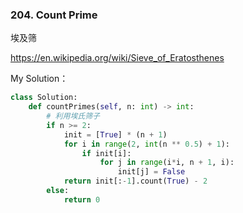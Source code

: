 ### 204. Count Prime

埃及筛

https://en.wikipedia.org/wiki/Sieve_of_Eratosthenes

My Solution：

```python
class Solution:
    def countPrimes(self, n: int) -> int:
        # 利用埃氏筛子
        if n >= 2:
            init = [True] * (n + 1)
            for i in range(2, int(n ** 0.5) + 1):
                if init[i]:
                    for j in range(i*i, n + 1, i):
                        init[j] = False
            return init[:-1].count(True) - 2
        else:
            return 0
```


